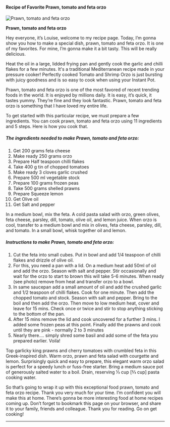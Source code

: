             

#### Recipe of Favorite Prawn, tomato and feta orzo

![Prawn, tomato and feta orzo](https://img-global.cpcdn.com/recipes/a5488457d76706d4/751x532cq70/prawn-tomato-and-feta-orzo-recipe-main-photo.jpg)

**Prawn, tomato and feta orzo**

Hey everyone, it’s Louise, welcome to my recipe page. Today, I’m gonna show you how to make a special dish, prawn, tomato and feta orzo. It is one of my favorites. For mine, I’m gonna make it a bit tasty. This will be really delicious.

Heat the oil in a large, lidded frying pan and gently cook the garlic and chilli flakes for a few minutes. It's a traditional Mediterranean recipe made in your pressure cooker! Perfectly cooked Tomato and Shrimp Orzo is just bursting with juicy goodness and is so easy to cook when using your Instant Pot.

Prawn, tomato and feta orzo is one of the most favored of recent trending foods in the world. It is enjoyed by millions daily. It is easy, it’s quick, it tastes yummy. They’re fine and they look fantastic. Prawn, tomato and feta orzo is something that I have loved my entire life.

To get started with this particular recipe, we must prepare a few ingredients. You can cook prawn, tomato and feta orzo using 11 ingredients and 5 steps. Here is how you cook that.

##### The ingredients needed to make Prawn, tomato and feta orzo:

1.  Get 200 grams feta cheese
2.  Make ready 250 grams orzo
3.  Prepare Half teaspoon chilli flakes
4.  Take 400 g tin of chopped tomatoes
5.  Make ready 3 cloves garlic crushed
6.  Prepare 500 ml vegetable stock
7.  Prepare 100 grams frozen peas
8.  Take 500 grams shelled prawns
9.  Prepare Squeeze lemon
10.  Get Olive oil
11.  Get Salt and pepper

In a medium bowl, mix the feta. A cold pasta salad with orzo, green olives, feta cheese, parsley, dill, tomato, olive oil, and lemon juice. When orzo is cool, transfer to a medium bowl and mix in olives, feta cheese, parsley, dill, and tomato. In a small bowl, whisk together oil and lemon.

##### Instructions to make Prawn, tomato and feta orzo:

1.  Cut the feta into small cubes. Put in bowl and add 1/4 teaspoon of chilli flakes and drizzle of olive oil.
2.  For this, you need a pan with a lid. On a medium heat add 50ml of oil and add the orzo. Season with salt and pepper. Stir occasionally and wait for the orzo to start to brown this will take 5-6 minutes. When ready (see photo) remove from heat and transfer orzo to a bowl.
3.  In same saucepan add a small amount of oil and add the crushed garlic and 1/2 teaspoon of chilli flakes. Cook for one minute. Then add the chopped tomato and stock. Season with salt and pepper. Bring to the boil and then add the orzo. Then move to low medium heat, cover and leave for 15 mins. Check once or twice and stir to stop anything sticking to the bottom of the pan.
4.  After 15 mins remove the lid and cook uncovered for a further 3 mins. I added some frozen peas at this point. Finally add the prawns and cook until they are pink - normally 2 to 3 minutes
5.  Nearly there…. simply shred some basil and add some of the feta you prepared earlier. Voila!

Top garlicky king prawns and cherry tomatoes with crumbled feta in this Greek-inspired dish. Warm orzo, prawn and feta salad with courgette and lemon. Surprisingly quick and easy to prepare, this elegant warm orzo salad is perfect for a speedy lunch or fuss-free starter. Bring a medium sauce pot of generously salted water to a boil. Drain, reserving ⅓ cup \[⅔ cup\] pasta cooking water.

So that’s going to wrap it up with this exceptional food prawn, tomato and feta orzo recipe. Thank you very much for your time. I’m confident you will make this at home. There’s gonna be more interesting food at home recipes coming up. Don’t forget to bookmark this page on your browser, and share it to your family, friends and colleague. Thank you for reading. Go on get cooking!

* * *